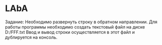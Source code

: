 # LAbA
Задание:
Необходимо развернуть строку в обратном направлении.
Для работы программы необходимо создать текстовый файл на диске D:/FFF.txt
Ввод и вывод строки осуществляется в этот файл и дублируется на консоль. 
